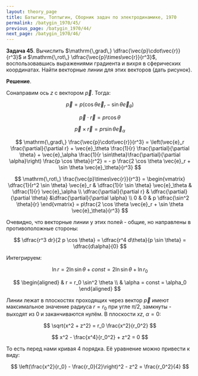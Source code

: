 ```yaml
---
layout: theory_page
title: Батыгин, Топтыгин, Сборник задач по электродинамике, 1970
permalink: /batygin_1970/45/
previous_page: /batygin_1970/44/
next_page: /batygin_1970/46/
---
```


**Задача 45**. Вычислить $\mathrm{\,grad\,} \dfrac{\vec{p}\cdot\vec{r}}{r^3}$ и $\mathrm{\,rot\,} \dfrac{\vec{p}\times\vec{r}}{r^3}$, воспользовавшись выражениями градиента и вихря в сферических координатах. Найти векторные линии для этих векторов (дать рисунок).

**Решение**.

Сонаправим ось $z$ с вектором $\vec{p}$. Тогда:

$$
\vec{p} = p (\cos \theta \vec{e}_r - \sin \theta \vec{e}_\theta)
$$

$$
\vec{p}\cdot\vec{r} = p r \cos \theta
$$

$$
\vec{p}\times\vec{r} = pr \sin \theta \vec{e}_\alpha
$$

$$
\mathrm{\,grad\,} \frac{\vec{p}\cdot\vec{r}}{r^3} = \left(\vec{e}_r \frac{\partial}{\partial r} + \vec{e}_\theta \frac{1}{r} \frac{\partial}{\partial \theta} + \vec{e}_\alpha \frac{1}{r \sin\theta}\frac{\partial}{\partial \alpha}\right) \frac{p \cos \theta}{r^2} = - p \frac{2 \cos \theta \vec{e}_r + \sin \theta \vec{e}_\theta}{r^3}
$$

$$
\mathrm{\,rot\,} \frac{\vec{p}\times\vec{r}}{r^3} = \begin{vmatrix}
\dfrac{1}{r^2 \sin \theta} \vec{e}_r & \dfrac{1}{r \sin \theta} \vec{e}_\theta & \dfrac{1}{r} \vec{e}_\alpha \\
\dfrac{\partial}{\partial r} & \dfrac{\partial}{\partial \theta} &\dfrac{\partial}{\partial \alpha} \\
0 & 0 & p \dfrac{\sin^2 \theta}{r}  
\end{vmatrix} =
p\frac{2 \cos \theta \vec{e}_r + \sin \theta \vec{e}_\theta}{r^3}
$$

Очевидно, что векторные линии у этих полей - общие, но направлены в противоположные стороны:

$$
\dfrac{r^3 dr}{2 p \cos \theta} = \dfrac{r^4 d\theta}{p \sin \theta} = \dfrac{d\alpha}{0}
$$

Интегрируем:

$$
\ln r = 2 \ln \sin \theta + const = 2 \ln \sin \theta + \ln r_0
$$

$$
\begin{aligned}
& r = r_0 \sin^2 \theta \\
& \alpha = const = \alpha_0
\end{aligned}
$$

Линии лежат в плоскостях проходящих через вектор $\vec{p}$ имеют максимальное значение радиуса $r = r_0$ при угле $\pi/2$, замкнуты - выходят из 0 и заканчиваются нулём. В плоскости $xz$, $\alpha = 0$:

$$
\sqrt{x^2 + z^2} = r_0 \frac{x^2}{r_0^2}
$$

$$
x^2 - \frac{x^4}{r_0^2} + z^2 = 0
$$

То есть перед нами кривая 4 порядка. Её уравнение можно привести к виду:

$$
\left(\frac{x^2}{r_0} - \frac{r_0}{2}\right)^2 - z^2 = \frac{r_0^2}{4}
$$